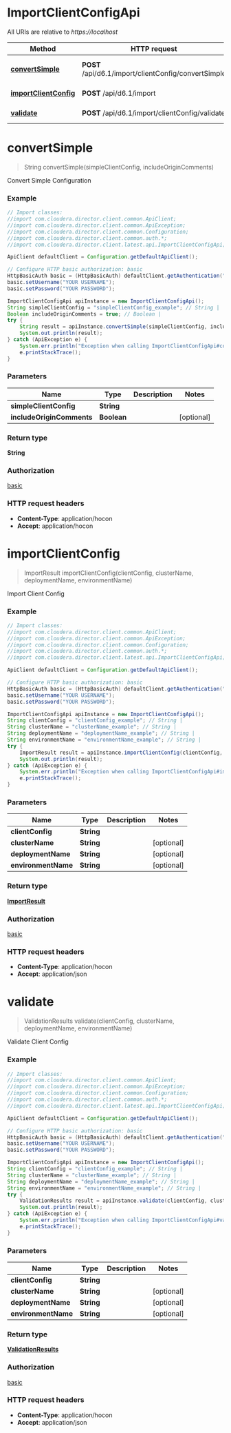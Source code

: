 # ImportClientConfigApi

All URIs are relative to *https://localhost*

Method | HTTP request | Description
------------- | ------------- | -------------
[**convertSimple**](ImportClientConfigApi.md#convertSimple) | **POST** /api/d6.1/import/clientConfig/convertSimple | Convert Simple Configuration
[**importClientConfig**](ImportClientConfigApi.md#importClientConfig) | **POST** /api/d6.1/import | Import Client Config
[**validate**](ImportClientConfigApi.md#validate) | **POST** /api/d6.1/import/clientConfig/validate | Validate Client Config


<a name="convertSimple"></a>
# **convertSimple**
> String convertSimple(simpleClientConfig, includeOriginComments)

Convert Simple Configuration



### Example
```java
// Import classes:
//import com.cloudera.director.client.common.ApiClient;
//import com.cloudera.director.client.common.ApiException;
//import com.cloudera.director.client.common.Configuration;
//import com.cloudera.director.client.common.auth.*;
//import com.cloudera.director.client.latest.api.ImportClientConfigApi;

ApiClient defaultClient = Configuration.getDefaultApiClient();

// Configure HTTP basic authorization: basic
HttpBasicAuth basic = (HttpBasicAuth) defaultClient.getAuthentication("basic");
basic.setUsername("YOUR USERNAME");
basic.setPassword("YOUR PASSWORD");

ImportClientConfigApi apiInstance = new ImportClientConfigApi();
String simpleClientConfig = "simpleClientConfig_example"; // String | 
Boolean includeOriginComments = true; // Boolean | 
try {
    String result = apiInstance.convertSimple(simpleClientConfig, includeOriginComments);
    System.out.println(result);
} catch (ApiException e) {
    System.err.println("Exception when calling ImportClientConfigApi#convertSimple");
    e.printStackTrace();
}
```

### Parameters

Name | Type | Description  | Notes
------------- | ------------- | ------------- | -------------
 **simpleClientConfig** | **String**|  |
 **includeOriginComments** | **Boolean**|  | [optional]

### Return type

**String**

### Authorization

[basic](../README.md#basic)

### HTTP request headers

 - **Content-Type**: application/hocon
 - **Accept**: application/hocon

<a name="importClientConfig"></a>
# **importClientConfig**
> ImportResult importClientConfig(clientConfig, clusterName, deploymentName, environmentName)

Import Client Config



### Example
```java
// Import classes:
//import com.cloudera.director.client.common.ApiClient;
//import com.cloudera.director.client.common.ApiException;
//import com.cloudera.director.client.common.Configuration;
//import com.cloudera.director.client.common.auth.*;
//import com.cloudera.director.client.latest.api.ImportClientConfigApi;

ApiClient defaultClient = Configuration.getDefaultApiClient();

// Configure HTTP basic authorization: basic
HttpBasicAuth basic = (HttpBasicAuth) defaultClient.getAuthentication("basic");
basic.setUsername("YOUR USERNAME");
basic.setPassword("YOUR PASSWORD");

ImportClientConfigApi apiInstance = new ImportClientConfigApi();
String clientConfig = "clientConfig_example"; // String | 
String clusterName = "clusterName_example"; // String | 
String deploymentName = "deploymentName_example"; // String | 
String environmentName = "environmentName_example"; // String | 
try {
    ImportResult result = apiInstance.importClientConfig(clientConfig, clusterName, deploymentName, environmentName);
    System.out.println(result);
} catch (ApiException e) {
    System.err.println("Exception when calling ImportClientConfigApi#importClientConfig");
    e.printStackTrace();
}
```

### Parameters

Name | Type | Description  | Notes
------------- | ------------- | ------------- | -------------
 **clientConfig** | **String**|  |
 **clusterName** | **String**|  | [optional]
 **deploymentName** | **String**|  | [optional]
 **environmentName** | **String**|  | [optional]

### Return type

[**ImportResult**](ImportResult.md)

### Authorization

[basic](../README.md#basic)

### HTTP request headers

 - **Content-Type**: application/hocon
 - **Accept**: application/json

<a name="validate"></a>
# **validate**
> ValidationResults validate(clientConfig, clusterName, deploymentName, environmentName)

Validate Client Config



### Example
```java
// Import classes:
//import com.cloudera.director.client.common.ApiClient;
//import com.cloudera.director.client.common.ApiException;
//import com.cloudera.director.client.common.Configuration;
//import com.cloudera.director.client.common.auth.*;
//import com.cloudera.director.client.latest.api.ImportClientConfigApi;

ApiClient defaultClient = Configuration.getDefaultApiClient();

// Configure HTTP basic authorization: basic
HttpBasicAuth basic = (HttpBasicAuth) defaultClient.getAuthentication("basic");
basic.setUsername("YOUR USERNAME");
basic.setPassword("YOUR PASSWORD");

ImportClientConfigApi apiInstance = new ImportClientConfigApi();
String clientConfig = "clientConfig_example"; // String | 
String clusterName = "clusterName_example"; // String | 
String deploymentName = "deploymentName_example"; // String | 
String environmentName = "environmentName_example"; // String | 
try {
    ValidationResults result = apiInstance.validate(clientConfig, clusterName, deploymentName, environmentName);
    System.out.println(result);
} catch (ApiException e) {
    System.err.println("Exception when calling ImportClientConfigApi#validate");
    e.printStackTrace();
}
```

### Parameters

Name | Type | Description  | Notes
------------- | ------------- | ------------- | -------------
 **clientConfig** | **String**|  |
 **clusterName** | **String**|  | [optional]
 **deploymentName** | **String**|  | [optional]
 **environmentName** | **String**|  | [optional]

### Return type

[**ValidationResults**](ValidationResults.md)

### Authorization

[basic](../README.md#basic)

### HTTP request headers

 - **Content-Type**: application/hocon
 - **Accept**: application/json

